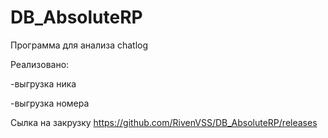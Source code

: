 # DB_AbsoluteRP

Программа для анализа chatlog

Реализовано:

-выгрузка ника

-выгрузка номера

Сылка на закрузку https://github.com/RivenVSS/DB_AbsoluteRP/releases
